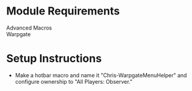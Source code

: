 # Module Requirements  
Advanced Macros  
Warpgate  
# Setup Instructions  
- Make a hotbar macro and name it "Chris-WarpgateMenuHelper" and configure ownership to "All Players: Observer."